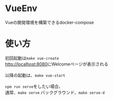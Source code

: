 # VueEnv
Vueの開発環境を構築できるdocker-compose

# 使い方

初回起動は`make vue-create`<br>
[http://localhost:8080](http://localhost:8080)にWelcomeページが表示される<br>
<br>
以降の起動は、`make vue-start`<br>
<br>
`npm run serve`をしたい場合、<br>
通常、`make serve`
バックグラウンド、`make serve-d`
